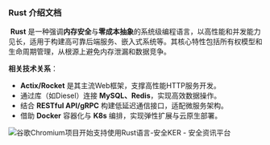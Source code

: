 ### Rust 介绍文档

​	**Rust** 是一种强调**内存安全**与**零成本抽象**的系统级编程语言，以高性能和并发能力见长，适用于构建高可靠后端服务、嵌入式系统等。其核心特性包括所有权模型和生命周期管理，从根源上避免内存泄漏和数据竞争。

**相关技术关系**：

- **Actix/Rocket** 是其主流Web框架，支撑高性能HTTP服务开发。
- 通过库（如Diesel）连接 **MySQL、Redis**，实现高效数据操作。
- 结合 **RESTful API/gRPC** 构建低延迟通信接口，适配微服务架构。
- 借助 **Docker** 容器化与 **K8s** 编排，实现弹性扩展与云原生部署。

![谷歌Chromium项目开始支持使用Rust语言-安全KER - 安全资讯平台](https://p4.ssl.qhimg.com/t0157a4313b499ba1da.png)